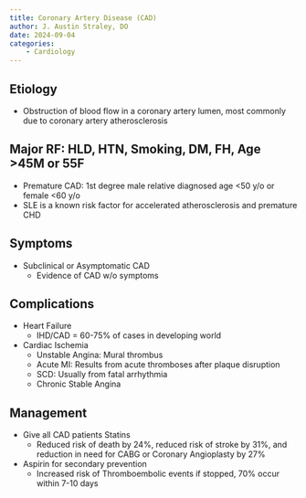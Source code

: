```yaml
---
title: Coronary Artery Disease (CAD)
author: J. Austin Straley, DO
date: 2024-09-04
categories:
    - Cardiology
---
```


## Etiology

- Obstruction of blood flow in a coronary artery lumen, most commonly due to coronary artery atherosclerosis

## Major RF: HLD, HTN, Smoking, DM, FH, Age >45M or 55F

- Premature CAD: 1st degree male relative diagnosed age <50 y/o or female <60 y/o
- SLE is a known risk factor for accelerated atherosclerosis and premature CHD

## Symptoms

- Subclinical or Asymptomatic CAD
    - Evidence of CAD w/o symptoms

## Complications

- Heart Failure
    - IHD/CAD = 60-75% of cases in developing world
- Cardiac Ischemia
    - Unstable Angina: Mural thrombus
    - Acute MI: Results from acute thromboses after plaque disruption
    - SCD: Usually from fatal arrhythmia
    - Chronic Stable Angina

## Management

- Give all CAD patients Statins
    - Reduced risk of death by 24%, reduced risk of stroke by 31%, and reduction in need for CABG or Coronary Angioplasty by 27%
- Aspirin for secondary prevention
    - Increased risk of Thromboembolic events if stopped, 70% occur within 7-10 days
